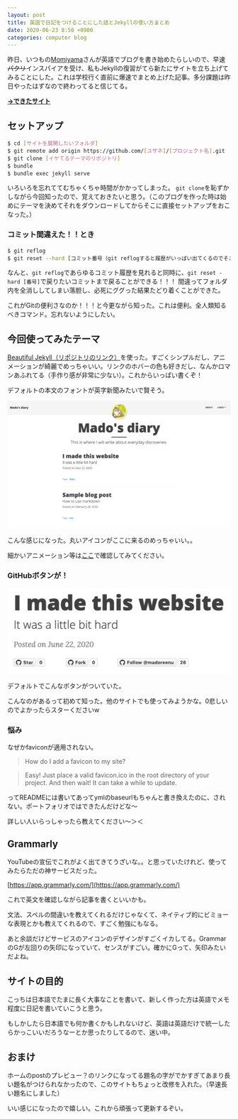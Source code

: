 ```yaml
---
layout: post
title: 英語で日記をつけることにした話とJekyllの使い方まとめ
date: 2020-06-23 8:50 +0900
categories: computer blog
---
```

昨日、いつもの[Momiyama](https://twitter.com/momeemt)さんが英語でブログを書き始めたらしいので、早速~~パクリ~~インスパイアを受け、私もJekyllの復習がてら新たにサイトを立ち上げてみることにした。これは学校行く直前に爆速でまとめ上げた記事。多分課題は昨日やったはずなので終わってると信じてる。

**[→できたサイト](https://madoreenu.github.io/diary)**

## セットアップ

```bash
$ cd [サイトを展開したいフォルダ]
$ git remote add origin https://github.com/[ユザネ]/[プロジェクト名].git
$ git clone [イケてるテーマのリポジトリ]
$ bundle
$ bundle exec jekyll serve
```

いろいろを忘れててむちゃくちゃ時間がかかってしまった。
`git clone`を恥ずかしながら今回知ったので、覚えておきたいと思う。（このブログを作った時は始めにテーマを決めてそれをダウンロードしてからそこに直接セットアップをおこなった。）

### コミット間違えた！！とき

```bash
$ git reflog
$ git reset --hard [コミット番号（git reflogすると履歴がいっぱい出てくるのでそこから選ぶ）]
```

なんと、`git reflog`であらゆるコミット履歴を見れると同時に、`git reset -hard [番号]`で戻りたいコミットまで戻ることができる！！！
間違ってフォルダ内を全消ししてしまい落胆し、必死にググった結果たどり着くことができた。

これがGitの便利さなのか！！！と今更ながら知った。これは便利。全人類知るべきコマンド。忘れないようにしたい。

## 今回使ってみたテーマ

[Beautiful Jekyll（リポジトリのリンク）](https://github.com/daattali/beautiful-jekyll#readme)を使った。すごくシンプルだし、アニメーションが綺麗でめっちゃいい。リンクのホバーの色も好きだし、なんかロマンあふれてる（手作り感が非常に少ない）。これからいっぱい書くぞ！

デフォルトの本文のフォントが英字新聞みたいで賢そう。

![プレビュー](/assets/englishdiary.png)

こんな感じになった。丸いアイコンがここに来るのめっちゃいい。。

細かいアニメーション等は[ここ](https://madoreenu.github.io/diary)で確認してみてください。

### GitHubボタンが！

![ボタン](/assets/githubbuttons.png)

デフォルトでこんなボタンがついていた。

こんなのがあるって初めて知った。他のサイトでも使ってみようかな。0悲しいのでよかったらスターくださいw

### 悩み

なぜかfaviconが適用されない。

> How do I add a favicon to my site?

>Easy! Just place a valid favicon.ico in the root directory of your project. And then wait! It can take a while to update.

ってREADMEには書いてあってymlのbaseurlもちゃんと書き換えたのに、されない。ポートフォリオではできたんだけどな〜

詳しい人いらっしゃったら教えてください〜＞＜

## Grammarly

YouTubeの宣伝でこれがよく出てきてうざいな。。と思っていたけれど、使ってみたらただの神サービスだった。

[https://app.grammarly.com/](https://app.grammarly.com/)

これで英文を確認しながら記事を書くといいかも。

文法、スペルの間違いを教えてくれるだけじゃなくて、ネイティブ的にビミョーな表現とかも教えてくれるので、すごく勉強にもなる。

あと余談だけどサービスのアイコンのデザインがすごくイカしてる。GrammarのGが左回りの矢印になっていて、センスがすごい。確かにGって、矢印みたいだよね。

## サイトの目的

こっちは日本語でたまに長く大事なことを書いて、新しく作った方は英語でメモ程度に日記を書いていこうと思う。

もしかしたら日本語でも何か書くかもしれないけど、英語は英語だけで統一したらかっこいいだろうなーとか思ったりしてるので、迷い中。

## おまけ

ホームのpostのプレビュー？のリンクになってる題名の字がでかすぎてあまり長い題名がつけられなかったので、このサイトもちょっと改修を入れた。（早速長い題名にしました）

いい感じになったので嬉しい。これから頑張って更新するぞい。
